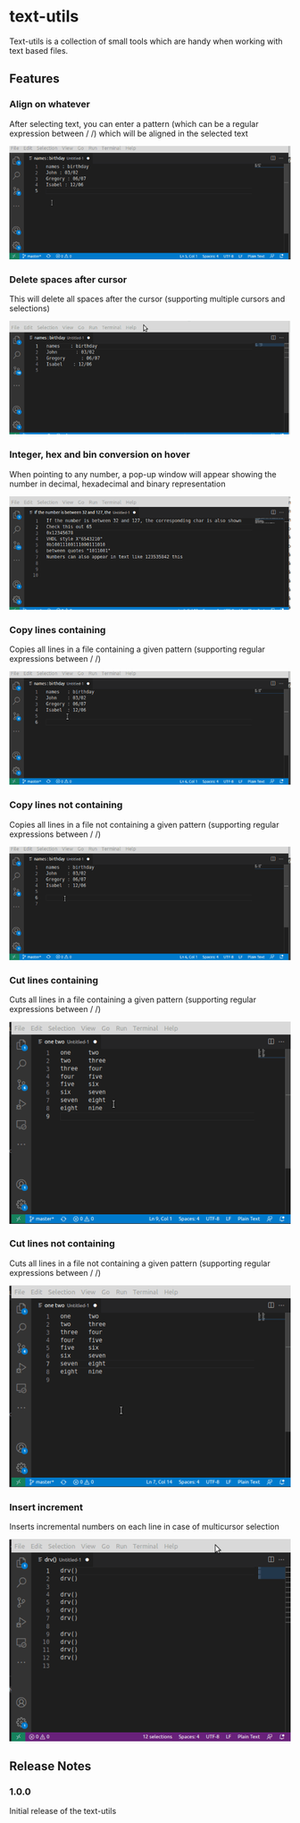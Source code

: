 # text-utils 

Text-utils is a collection of small tools which are handy when working with text based files.

## Features

### Align on whatever

After selecting text, you can enter a pattern (which can be a regular expression between / /) which will be aligned in the selected text

![Demo](https://github.com/kv-be/text_utils/raw/master/resources/align_on.gif)

### Delete spaces after cursor

This will delete all spaces after the cursor (supporting multiple cursors and selections)

![Demo](https://github.com/kv-be/text_utils/raw/master/resources/delete_right.gif)

### Integer, hex and bin conversion on hover

When pointing to any number, a pop-up window will appear showing the number in decimal, hexadecimal and binary representation

![Demo](https://github.com/kv-be/text_utils/raw/master/resources/radix_converrt.gif)

### Copy lines containing

Copies all lines in a file containing a given pattern (supporting regular expressions between / /)

![Demo](https://github.com/kv-be/text_utils/raw/master/resources/containing.gif)

### Copy lines not containing

Copies all lines in a file not containing a given pattern (supporting regular expressions between / /)

![Demo](https://github.com/kv-be/text_utils/raw/master/resources/not_containing.gif)

### Cut lines containing

Cuts all lines in a file containing a given pattern (supporting regular expressions between / /)

![Demo](https://github.com/kv-be/text_utils/raw/master/resources/cut_lines_containing.gif)

### Cut lines not containing

Cuts all lines in a file not containing a given pattern (supporting regular expressions between / /)

![Demo](https://github.com/kv-be/text_utils/raw/master/resources/cut_lines_not_containing.gif)

### Insert increment

Inserts incremental numbers on each line in case of multicursor selection

![Demo](https://github.com/kv-be/text_utils/raw/master/resources/increment.gif)

## Release Notes

### 1.0.0

Initial release of the text-utils

